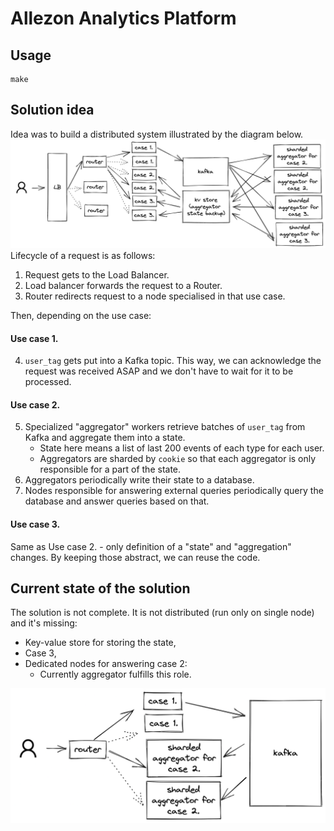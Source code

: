 # Allezon Analytics Platform

## Usage
```shell
make
```

## Solution idea
Idea was to build a distributed system illustrated by the diagram below.
![img.png](img/solution_idea.png)
Lifecycle of a request is as follows:
1. Request gets to the Load Balancer.
2. Load balancer forwards the request to a Router.
3. Router redirects request to a node specialised in that use case.

Then, depending on the use case:
#### Use case 1.
4. `user_tag` gets put into a Kafka topic. This way, we can acknowledge the request was received ASAP and we don't have to wait for it to be processed.
#### Use case 2.
5. Specialized "aggregator" workers retrieve batches of `user_tag` from Kafka and aggregate them into a state.
    - State here means a list of last 200 events of each type for each user.
    - Aggregators are sharded by `cookie` so that each aggregator is only responsible for a part of the state.
6. Aggregators periodically write their state to a database.
7. Nodes responsible for answering external queries periodically query the database and answer queries based on that.
#### Use case 3.
Same as Use case 2. - only definition of a "state" and "aggregation" changes. By keeping those abstract, we can reuse the code.

## Current state of the solution
The solution is not complete. It is not distributed (run only on single node) and it's missing:
- Key-value store for storing the state,
- Case 3,
- Dedicated nodes for answering case 2:
  - Currently aggregator fulfills this role.

![img.png](img/solution.png)
